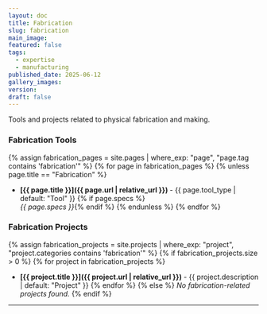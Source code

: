 ```yaml
---
layout: doc
title: Fabrication
slug: fabrication
main_image: 
featured: false
tags:
  - expertise
  - manufacturing
published_date: 2025-06-12
gallery_images: 
version: 
draft: false
---
```

Tools and projects related to physical fabrication and making.

### Fabrication Tools

{% assign fabrication_pages = site.pages | where_exp: "page", "page.tag contains 'fabrication'" %}
{% for page in fabrication_pages %}
{% unless page.title == "Fabrication" %}
- **[{{ page.title }}]({{ page.url | relative_url }})** - {{ page.tool_type | default: "Tool" }}
  {% if page.specs %}<br>*{{ page.specs }}*{% endif %}
{% endunless %}
{% endfor %}

### Fabrication Projects

{% assign fabrication_projects = site.projects | where_exp: "project", "project.categories contains 'fabrication'" %}
{% if fabrication_projects.size > 0 %}
{% for project in fabrication_projects %}
- **[{{ project.title }}]({{ project.url | relative_url }})** - {{ project.description | default: "Project" }}
{% endfor %}
{% else %}
*No fabrication-related projects found.*
{% endif %}

---